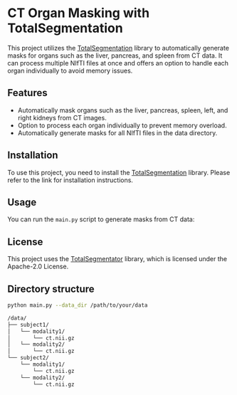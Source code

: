 # CT Organ Masking with TotalSegmentation

This project utilizes the [TotalSegmentation](https://github.com/wasserth/TotalSegmentator) library to automatically generate masks for organs such as the liver, pancreas, and spleen from CT data. It can process multiple NIfTI files at once and offers an option to handle each organ individually to avoid memory issues.

## Features
- Automatically mask organs such as the liver, pancreas, spleen, left, and right kidneys from CT images.
- Option to process each organ individually to prevent memory overload.
- Automatically generate masks for all NIfTI files in the data directory.

## Installation

To use this project, you need to install the [TotalSegmentation](https://github.com/wasserth/TotalSegmentator) library. Please refer to the link for installation instructions.

## Usage

You can run the `main.py` script to generate masks from CT data:

## License

This project uses the [TotalSegmentator](https://github.com/wasserth/TotalSegmentator) library, which is licensed under the Apache-2.0 License.

## Directory structure
```bash
python main.py --data_dir /path/to/your/data

/data/
├── subject1/
│   └── modality1/
│       └── ct.nii.gz
│   └── modality2/
│       └── ct.nii.gz
└── subject2/
    └── modality1/
        └── ct.nii.gz
    └── modality2/
        └── ct.nii.gz
